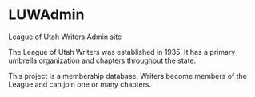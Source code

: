 # LUWAdmin
League of Utah Writers Admin site

The League of Utah Writers was established in 1935. It has a primary umbrella organization and chapters throughout the state.

This project is a membership database. Writers become members of the League and can join one or many chapters.
